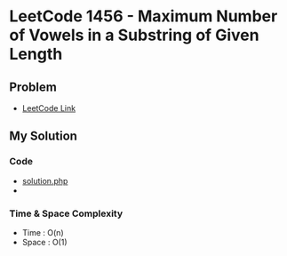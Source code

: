 # LeetCode 1456 - Maximum Number of Vowels in a Substring of Given Length

## Problem  
- [LeetCode Link](https://leetcode.com/problems/maximum-number-of-vowels-in-a-substring-of-given-length/)

## My Solution

### Code
- [solution.php](./solution.php)
- 

### Time & Space Complexity
- Time  : O(n)
- Space : O(1)
